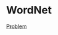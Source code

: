 # WordNet

[Problem](https://coursera.cs.princeton.edu/algs4/assignments/baseball/specification.php)
